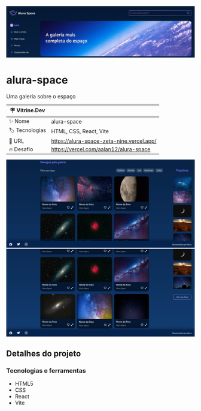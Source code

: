 <div align="center" >
  <img src="https://github.com/AAlan12/alura-space/blob/main/public/vitdev/thumb1.PNG?raw=true"/>
</div>

# alura-space

Uma galeria sobre o espaço

| :placard: Vitrine.Dev |     |
| -------------  | --- |
| :sparkles: Nome        | alura-space
| :label: Tecnologias | HTML, CSS, React, Vite
| :rocket: URL         | https://alura-space-zeta-nine.vercel.app/
| :fire: Desafio     | https://vercel.com/aalan12/alura-space

<!-- Inserir imagem com a #vitrinedev ao final do link -->
![](https://github.com/AAlan12/alura-space/blob/main/public/vitdev/galeria.PNG?raw=true#vitrinedev)
![](https://github.com/AAlan12/alura-space/blob/main/public/vitdev/galeria2.PNG?raw=true#vitrinedev)

## Detalhes do projeto

### Tecnologias e ferramentas

- HTML5
- CSS
- React
- Vite
